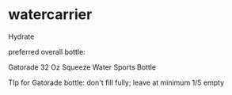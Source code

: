 # watercarrier
Hydrate

preferred overall bottle:

Gatorade 32 Oz Squeeze Water Sports Bottle

TIp for Gatorade bottle: don't fill fully; leave at minimum 1/5 empty
